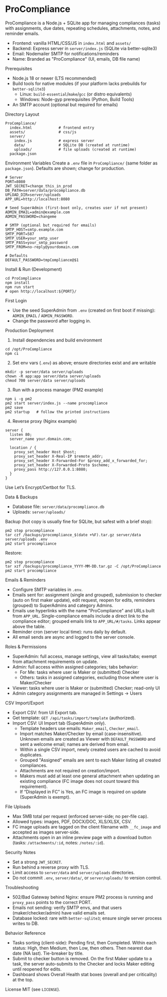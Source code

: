 # ProCompliance

ProCompliance is a Node.js + SQLite app for managing compliances (tasks) with assignments, due dates, repeating schedules, attachments, notes, and reminder emails.

- Frontend: vanilla HTML/CSS/JS in `index.html` and `assets/`
- Backend: Express server in `server/index.js` (SQLite via better-sqlite3)
- Email: Nodemailer SMTP for notifications/reminders
 - Name: Branded as "ProCompliance" (UI, emails, DB file name)

Prerequisites
- Node.js 18 or newer (LTS recommended)
- Build tools for native modules (if your platform lacks prebuilds for `better-sqlite3`)
  - Linux: `build-essential`/`make`/`gcc` (or distro equivalents)
  - Windows: Node-gyp prerequisites (Python, Build Tools)
- An SMTP account (optional but required for emails)

Directory Layout
```
ProCompliance/
  index.html            # frontend entry
  assets/               # css/js
  server/
    index.js            # express server
    data/               # SQLite DB (created at runtime)
    uploads/            # file uploads (created at runtime)
  package.json
```

Environment Variables
Create a `.env` file in `ProCompliance/` (same folder as `package.json`). Defaults are shown; change for production.
```
# Server
PORT=8080
JWT_SECRET=change_this_in_prod
DB_PATH=server/data/procompliance.db
UPLOAD_DIR=server/uploads
APP_URL=http://localhost:8080

# Seed SuperAdmin (first-boot only, creates user if not present)
ADMIN_EMAIL=admin@example.com
ADMIN_PASSWORD=changeme

# SMTP (optional but required for emails)
SMTP_HOST=smtp.example.com
SMTP_PORT=587
SMTP_USER=your_smtp_user
SMTP_PASS=your_smtp_password
SMTP_FROM=no-reply@yourdomain.com

# Defaults
DEFAULT_PASSWORD=tmpCompliance@$1
```

Install & Run (Development)
```
cd ProCompliance
npm install
npm run start
# open http://localhost:${PORT}/
```

First Login
- Use the seed SuperAdmin from `.env` (created on first boot if missing): `ADMIN_EMAIL` / `ADMIN_PASSWORD`.
- Change the password after logging in.

Production Deployment
1) Install dependencies and build environment
```
cd /opt/ProCompliance
npm ci
```

2) Set env vars (`.env`) as above; ensure directories exist and are writable
```
mkdir -p server/data server/uploads
chown -R app:app server/data server/uploads
chmod 700 server/data server/uploads
```

3) Run with a process manager (PM2 example)
```
npm i -g pm2
pm2 start server/index.js --name procompliance
pm2 save
pm2 startup   # follow the printed instructions
```

4) Reverse proxy (Nginx example)
```
server {
  listen 80;
  server_name your.domain.com;

  location / {
    proxy_set_header Host $host;
    proxy_set_header X-Real-IP $remote_addr;
    proxy_set_header X-Forwarded-For $proxy_add_x_forwarded_for;
    proxy_set_header X-Forwarded-Proto $scheme;
    proxy_pass http://127.0.0.1:8080;
  }
}
```
Use Let’s Encrypt/Certbot for TLS.

Data & Backups
- Database file: `server/data/procompliance.db`
- Uploads: `server/uploads/`

Backup (hot copy is usually fine for SQLite, but safest with a brief stop):
```
pm2 stop procompliance
tar czf /backups/procompliance_$(date +%F).tar.gz server/data server/uploads .env
pm2 start procompliance
```

Restore:
```
pm2 stop procompliance
tar xzf /backups/procompliance_YYYY-MM-DD.tar.gz -C /opt/ProCompliance
pm2 start procompliance
```

Emails & Reminders
- Configure SMTP variables in `.env`.
- Emails sent for: assignment (single and grouped), submission to checker (auto on first maker update), edit request, reopen for edits, reminders (grouped) to SuperAdmins and category Admins.
- Emails use hyperlinks with the name "ProCompliance" and URLs built from `APP_URL`. Single-compliance emails include a direct link to the compliance editor; grouped emails link to `APP_URL/#/tasks`. Links appear above the table.
- Reminder cron (server local time): runs daily by default.
- All email sends are async and logged to the server console.

Roles & Permissions
- SuperAdmin: full access, manage settings, view all tasks/tabs; exempt from attachment requirements on update.
- Admin: full access within assigned categories; tabs behavior:
  - For Me: tasks where user is Maker or (submitted) Checker
  - Others: tasks in assigned categories, excluding those where user is Maker/Checker
- Viewer: tasks where user is Maker or (submitted) Checker; read-only UI
- Admin category assignments are managed in Settings → Users

CSV Import/Export
- Export CSV: from UI Export tab.
- Get template: `GET /api/tasks/import/template` (authorized).
- Import CSV: UI Import tab (SuperAdmin only).
  - Template headers use emails: `Maker_email`, `Checker_email`.
  - Import matches Maker/Checker by email (case-insensitive). Unknown emails are created as Viewer with `DEFAULT_PASSWORD` and sent a welcome email; names are derived from email.
  - Within a single CSV import, newly created users are cached to avoid duplicates.
  - Grouped "Assigned" emails are sent to each Maker listing all created compliances.
  - Attachments are not required on creation/import.
  - Makers must add at least one general attachment when updating an existing compliance (FC image does not count toward this requirement).
  - If “Displayed in FC” is Yes, an FC image is required on update (SuperAdmin is exempt).

File Uploads
- Max 5MB total per request (enforced server-side; no per-file cap).
- Allowed types: images, PDF, DOCX/DOC, XLS/XLSX, CSV.
- FC image uploads are tagged on the client filename with `__fc_image` and accepted as images server-side.
- Attachments open in an inline preview page with a download button (tasks: `/attachments/:id`, notes: `/notes/:id`).

Security Notes
- Set a strong `JWT_SECRET`.
- Run behind a reverse proxy with TLS.
- Limit access to `server/data` and `server/uploads` directories.
- Do not commit `.env`, `server/data/`, or `server/uploads/` to version control.

Troubleshooting
- 502/Bad Gateway behind Nginx: ensure PM2 process is running and `proxy_pass` points to the correct PORT.
- Emails not sending: verify SMTP envs, and that users (maker/checker/admin) have valid emails set.
- Database locked: rare with `better-sqlite3`; ensure single server process writes to DB.

Behavior Reference
- Tasks sorting (client-side): Pending first, then Completed. Within each status: High, then Medium, then Low, then others. Then nearest due date (NA last). Tie-breaker by title.
- Submit to checker button is removed. On the first Maker update to a task, the server auto-submits to the Checker and locks Maker editing until reopened for edits.
- Dashboard shows Overall Health stat boxes (overall and per criticality) at the top.

License
MIT (see `LICENSE`).

